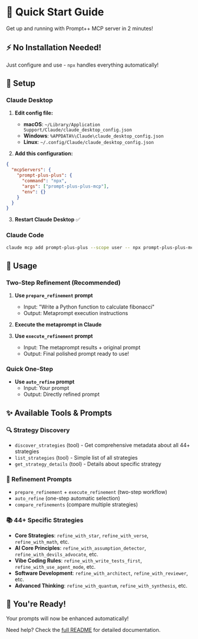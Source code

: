 # 🚀 Quick Start Guide

Get up and running with Prompt++ MCP server in 2 minutes!

## ⚡ No Installation Needed!

Just configure and use - `npx` handles everything automatically!

## 🔧 Setup

### Claude Desktop
1. **Edit config file:**
   - **macOS**: `~/Library/Application Support/Claude/claude_desktop_config.json`
   - **Windows**: `%APPDATA%\Claude\claude_desktop_config.json`
   - **Linux**: `~/.config/Claude/claude_desktop_config.json`

2. **Add this configuration:**
```json
{
  "mcpServers": {
    "prompt-plus-plus": {
      "command": "npx",
      "args": ["prompt-plus-plus-mcp"],
      "env": {}
    }
  }
}
```

3. **Restart Claude Desktop** ✅

### Claude Code
```bash
claude mcp add prompt-plus-plus --scope user -- npx prompt-plus-plus-mcp
```

## 🎯 Usage

### Two-Step Refinement (Recommended)
1. **Use `prepare_refinement` prompt**
   - Input: "Write a Python function to calculate fibonacci"
   - Output: Metaprompt execution instructions

2. **Execute the metaprompt in Claude**

3. **Use `execute_refinement` prompt**
   - Input: The metaprompt results + original prompt
   - Output: Final polished prompt ready to use!

### Quick One-Step
- **Use `auto_refine` prompt**
  - Input: Your prompt
  - Output: Directly refined prompt

## ✨ Available Tools & Prompts

### 🔍 Strategy Discovery
- `discover_strategies` (tool) - Get comprehensive metadata about all 44+ strategies
- `list_strategies` (tool) - Simple list of all strategies
- `get_strategy_details` (tool) - Details about specific strategy

### 🎯 Refinement Prompts
- `prepare_refinement` + `execute_refinement` (two-step workflow)
- `auto_refine` (one-step automatic selection)
- `compare_refinements` (compare multiple strategies)

### 📚 44+ Specific Strategies
- **Core Strategies**: `refine_with_star`, `refine_with_verse`, `refine_with_math`, etc.
- **AI Core Principles**: `refine_with_assumption_detector`, `refine_with_devils_advocate`, etc.
- **Vibe Coding Rules**: `refine_with_write_tests_first`, `refine_with_use_agent_mode`, etc.
- **Software Development**: `refine_with_architect`, `refine_with_reviewer`, etc.
- **Advanced Thinking**: `refine_with_quantum`, `refine_with_synthesis`, etc.

## 🎉 You're Ready!
Your prompts will now be enhanced automatically! 

Need help? Check the [full README](README.md) for detailed documentation.
